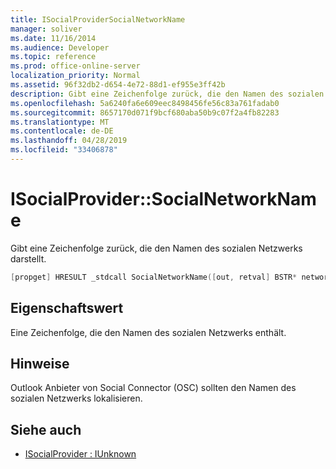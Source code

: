 ```yaml
---
title: ISocialProviderSocialNetworkName
manager: soliver
ms.date: 11/16/2014
ms.audience: Developer
ms.topic: reference
ms.prod: office-online-server
localization_priority: Normal
ms.assetid: 96f32db2-d654-4e72-88d1-ef955e3ff42b
description: Gibt eine Zeichenfolge zurück, die den Namen des sozialen Netzwerks darstellt.
ms.openlocfilehash: 5a6240fa6e609eec8498456fe56c83a761fadab0
ms.sourcegitcommit: 8657170d071f9bcf680aba50b9c07f2a4fb82283
ms.translationtype: MT
ms.contentlocale: de-DE
ms.lasthandoff: 04/28/2019
ms.locfileid: "33406878"
---
```

# <a name="isocialprovidersocialnetworkname"></a>ISocialProvider::SocialNetworkName

Gibt eine Zeichenfolge zurück, die den Namen des sozialen Netzwerks darstellt. 
  
```cpp
[propget] HRESULT _stdcall SocialNetworkName([out, retval] BSTR* networkName);
```

## <a name="property-value"></a>Eigenschaftswert

Eine Zeichenfolge, die den Namen des sozialen Netzwerks enthält.
  
## <a name="remarks"></a>Hinweise

Outlook Anbieter von Social Connector (OSC) sollten den Namen des sozialen Netzwerks lokalisieren.
  
## <a name="see-also"></a>Siehe auch

- [ISocialProvider : IUnknown](isocialprovideriunknown.md)

